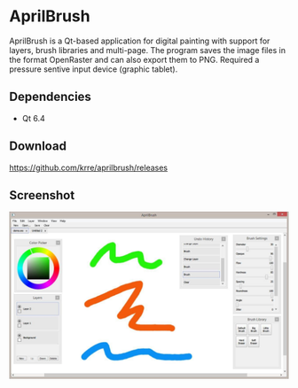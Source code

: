 # AprilBrush

AprilBrush is a Qt-based application for digital painting with support for layers,
brush libraries and multi-page. The program saves the image files in the format OpenRaster and can also export them to PNG.
Required a pressure sentive input device (graphic tablet).

## Dependencies
- Qt 6.4

## Download
https://github.com/krre/aprilbrush/releases

## Screenshot
![Screenshot](/images/screenshot.png?raw=true)
